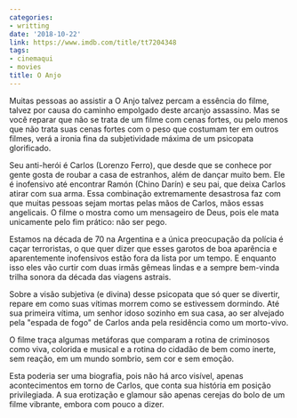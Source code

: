 ```yaml
---
categories:
- writting
date: '2018-10-22'
link: https://www.imdb.com/title/tt7204348
tags:
- cinemaqui
- movies
title: O Anjo
---
```


Muitas pessoas ao assistir a O Anjo talvez percam a essência do filme, talvez por causa do caminho empolgado deste arcanjo assassino. Mas se você reparar que não se trata de um filme com cenas fortes, ou pelo menos que não trata suas cenas fortes com o peso que costumam ter em outros filmes, verá a ironia fina da subjetividade máxima de um psicopata glorificado.

Seu anti-herói é Carlos (Lorenzo Ferro), que desde que se conhece por gente gosta de roubar a casa de estranhos, além de dançar muito bem. Ele é inofensivo até encontrar Ramón (Chino Darín) e seu pai, que deixa Carlos atirar com sua arma. Essa combinação extremamente desastrosa faz com que muitas pessoas sejam mortas pelas mãos de Carlos, mãos essas angelicais. O filme o mostra como um mensageiro de Deus, pois ele mata unicamente pelo fim prático: não ser pego.

Estamos na década de 70 na Argentina e a única preocupação da polícia é caçar terroristas, o que quer dizer que esses garotos de boa aparência e aparentemente inofensivos estão fora da lista por um tempo. E enquanto isso eles vão curtir com duas irmãs gêmeas lindas e a sempre bem-vinda trilha sonora da década das viagens astrais.

Sobre a visão subjetiva (e divina) desse psicopata que só quer se divertir, repare em como suas vítimas morrem como se estivessem dormindo. Até sua primeira vítima, um senhor idoso sozinho em sua casa, ao ser alvejado pela "espada de fogo" de Carlos anda pela residência como um morto-vivo.

O filme traça algumas metáforas que comparam a rotina de criminosos como viva, colorida e musical e a rotina do cidadão de bem como inerte, sem reação, em um mundo sombrio, sem cor e sem emoção.

Esta poderia ser uma biografia, pois não há arco visível, apenas acontecimentos em torno de Carlos, que conta sua história em posição privilegiada. A sua erotização e glamour são apenas cerejas do bolo de um filme vibrante, embora com pouco a dizer.

